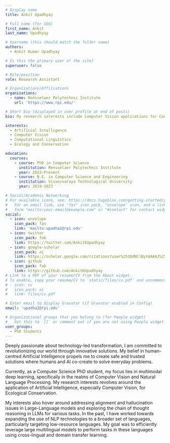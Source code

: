 ```yaml
---
# Display name
title: Ankit Upadhyay

# Full name (for SEO)
first_name: Ankit
last_name: Upadhyay

# Username (this should match the folder name)
authors:
  - Ankit Kumar Upadhyay

# Is this the primary user of the site?
superuser: false

# Role/position
role: Research Assistant

# Organizations/Affiliations
organizations:
  - name: Rensselaer Polytechnic Institute
    url: 'https://www.rpi.edu/'

# Short bio (displayed in user profile at end of posts)
bio: My research interests include Computer Vision applications for Conservation and Computational Linguistics.

interests:
  - Artificial Intelligence
  - Computer Vision
  - Computational Linguistics
  - Ecology and Conservation

education:
  courses:
    - course: PhD in Computer Science
      institution: Rensselaer Polytechnic Institute
      year: 2023-Present
    - course: B.E. in Computer Science and Engineering
      institution: Visvesvaraya Technological University
      year: 2019-2023

# Social/Academic Networking
# For available icons, see: https://docs.hugoblox.com/getting-started/page-builder/#icons
#   For an email link, use "fas" icon pack, "envelope" icon, and a link in the
#   form "mailto:your-email@example.com" or "#contact" for contact widget.
social:
  - icon: envelope
    icon_pack: fas
    link: 'mailto:upadha2@rpi.edu'
  - icon: twitter
    icon_pack: fab
    link: https://twitter.com/AnkitkUpadhyay
  - icon: google-scholar
    icon_pack: ai
    link: https://scholar.google.com/citations?user%253DdNClByYAAAAJ%2526hl%253Den
  - icon: github
    icon_pack: fab
    link: https://github.com/AnkitKUpadhyay
# Link to a PDF of your resume/CV from the About widget.
# To enable, copy your resume/CV to `static/files/cv.pdf` and uncomment the lines below.
# - icon: cv
#   icon_pack: ai
#   link: files/cv.pdf

# Enter email to display Gravatar (if Gravatar enabled in Config)
email: 'upadha2@rpi.edu'

# Organizational groups that you belong to (for People widget)
#   Set this to `[]` or comment out if you are not using People widget.
user_groups:
  - PhD Students
---
```


Deeply passionate about technology-led transformation, I am committed to revolutionizing our world through innovative solutions. My belief in human-centred Artificial Intelligence propels me to create safe and trusted solutions where humans and AI co-create to solve everyday problems.

Currently, as a Computer Science PhD student, my focus lies in multimodal deep learning, specifically in the realms of Computer Vision and Natural Language Processing. My research interests revolves around the application of Artificial Intelligence, especially Computer Vision, for Ecological Conservation. 

My interests also hover around addressing alignment and hallucination issues in Large-Language models and exploring the chain of thought reasoning in LLMs for various tasks. In the past, I have worked towards expanding the use of NLP technologies to a broader set of languages, particularly targeting low-resource languages. My goal was to efficiently leverage large multilingual models to perform tasks in these languages using cross-lingual and domain transfer learning.
